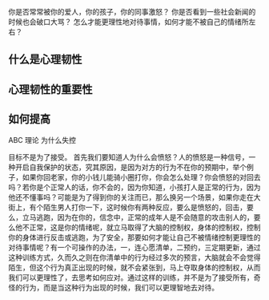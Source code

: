 你是否常常被你的爱人，你的孩子，你的同事激怒？
你是否看到一些社会新闻的时候也会破口大骂？
怎么才能更理性地对待事情，如何才能不被自己的情绪所左右？

## 什么是心理韧性


## 心理韧性的重要性
## 如何提高
ABC 理论
为什么失控

目标不是为了接受。
首先我们要知道人为什么会愤怒？人的愤怒是一种信号，一种开启自我保护的状态，究其原因，是因为对方的行为不在你的预期中，举个例子，如果你回老家，你的小钱儿能骑小圈打你，你会怎么处理？你会愤怒的对回去吗？若你是个正常人的话，你不会的，因为你知道，小孩打人是正常的行为，因为他还不懂事吗？可能是为了得到你的关注而已，那么换另一个场景，如果你走在大街上，有个陌生男人打你一下，这时候你有两种反应，要么是愤怒的，回击，要么，立马逃跑，因为在你的，信念中，正常的成年人是不会随意的攻击别人的，要么他不正常，这是你的情绪呢，就立马取得了大脑的控制权，身体的控制权，控制你的身体进行反击或逃跑，为了安全，那要如何才能让自己不被情绪控制更理性的对待事情呢？有一个可操作的办法，一，连心愿清单，二预约，三定期更新，通过这种训练方式，久而久之则在你清单中的行为经过多次的预言，大脑就会不会觉得陌生，但这个行为真正出现的时候，就不会紧张到，马上夺取身体的控制权，从而我们可以更理性了，去思考如何应对。通过这样的训练，并不是为了接受所有，奇怪的行为，而是当这种行为出现的时候，我们可以更理智地去对待。